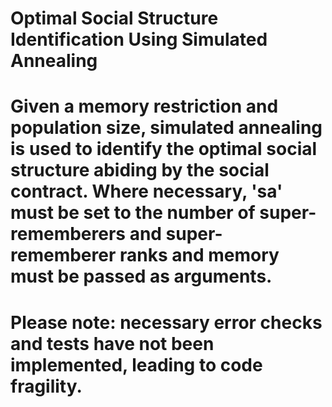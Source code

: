# Optimal Social Structure Identification Using Simulated Annealing
#
# Given a memory restriction and population size, simulated annealing is used to identify the optimal social structure abiding by the social contract. Where necessary, 'sa' must be set to the number of super-rememberers and super-rememberer ranks and memory must be passed as arguments.
#
# Please note: necessary error checks and tests have not been implemented, leading to code fragility.
